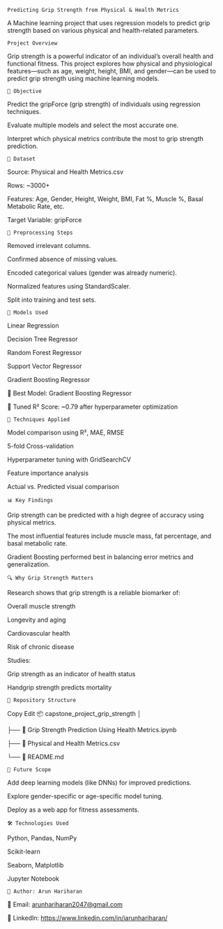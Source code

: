     Predicting Grip Strength from Physical & Health Metrics

A Machine learning project that uses regression models to predict grip strength based on various physical and health-related parameters.

    Project Overview

Grip strength is a powerful indicator of an individual’s overall health and functional fitness. This project explores how physical and physiological features—such as age, weight, height, BMI, and gender—can be used to predict grip strength using machine learning models.

    🎯 Objective

Predict the gripForce (grip strength) of individuals using regression techniques.

Evaluate multiple models and select the most accurate one.

Interpret which physical metrics contribute the most to grip strength prediction.

    📂 Dataset

Source: Physical and Health Metrics.csv

Rows: ~3000+

Features: Age, Gender, Height, Weight, BMI, Fat %, Muscle %, Basal Metabolic Rate, etc.

Target Variable: gripForce

    🔄 Preprocessing Steps

Removed irrelevant columns.

Confirmed absence of missing values.

Encoded categorical values (gender was already numeric).

Normalized features using StandardScaler.

Split into training and test sets.

    🤖 Models Used

Linear Regression

Decision Tree Regressor

Random Forest Regressor

Support Vector Regressor

Gradient Boosting Regressor

📌 Best Model: Gradient Boosting Regressor

📌 Tuned R² Score: ~0.79 after hyperparameter optimization

    🧪 Techniques Applied
Model comparison using R², MAE, RMSE

5-fold Cross-validation

Hyperparameter tuning with GridSearchCV

Feature importance analysis

Actual vs. Predicted visual comparison

    📊 Key Findings
Grip strength can be predicted with a high degree of accuracy using physical metrics.

The most influential features include muscle mass, fat percentage, and basal metabolic rate.

Gradient Boosting performed best in balancing error metrics and generalization.

    🔍 Why Grip Strength Matters
Research shows that grip strength is a reliable biomarker of:

Overall muscle strength

Longevity and aging

Cardiovascular health

Risk of chronic disease

Studies:

Grip strength as an indicator of health status

Handgrip strength predicts mortality

    📁 Repository Structure
Copy
Edit
📦 capstone_project_grip_strength
│

├── 📔 Grip Strength Prediction Using Health Metrics.ipynb

├── 📄 Physical and Health Metrics.csv

└── 📄 README.md

    🚀 Future Scope
Add deep learning models (like DNNs) for improved predictions.

Explore gender-specific or age-specific model tuning.

Deploy as a web app for fitness assessments.

    🛠️ Technologies Used
Python, Pandas, NumPy

Scikit-learn

Seaborn, Matplotlib

Jupyter Notebook

    👤 Author: Arun Hariharan

📧 Email: arunhariharan2047@gmail.com

🔗 LinkedIn: https://www.linkedin.com/in/iarunhariharan/


